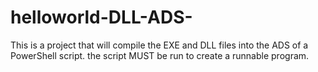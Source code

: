 # helloworld-DLL-ADS-
This is a project that will compile the EXE and DLL files into the ADS of a PowerShell script. the script MUST be run to create a runnable program.
